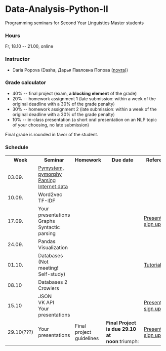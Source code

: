 # Data-Analysis-Python-II

Programming seminars for Second Year Linguistics Master students

### Hours

Fr, 18.10 -- 21.00, online

### Instructor
* Daria Popova (Dasha, Дарья Павловна Попова ([почта](mailto:daschapopowa@gmail.com)))

### Grade calculator
* 40% -- final project (exam, **a blocking element** of the grade)
* 20% -- homework assignment 1 (late submission: within a week of the original deadline with a 30% of the grade penalty)
* 30% -- homework assignment 2 (late submission: within a week of the original deadline with a 30% of the grade penalty)
* 10% -- in-class presentation (a short oral presentation on an NLP topic of your choosing, no late submission)

Final grade is rounded in favor of the student. 

### Schedule
<table>
  <tr>
    <th>Week</th>
    <th>Seminar</th>
    <th>Homework</th>
    <th>Due date</th>
    <th>Reference</th>
  </tr>
   <tr>
    <td>03.09.</td>
    <td><a href="./PPSem1.ipynb">Pymystem, pymorphy</a><br>
    <a href="./PPSem2.ipynb">Parsing Internet data</a></td>
    <td></td>
    <td></td>
    <td>
    </td>
  </tr>
  <tr>
    <td>10.09.</td>
    <td>Word2vec<br>
      TF-IDF
    </td>
    <td></td>
    <td></td>
    <td>
    </td>
  </tr>
    <td>17.09.</td>
    <td>Your presentations<br>
       Graphs<br>
      Syntactic parsing</td>
    <td></td>
    <td></td>
    <td><a href="https://docs.google.com/spreadsheets/d/1ZOXVzgwpfM5pL5uJ2uYvxnR04dCc3ssIUTdG6JQaS-E/edit?usp=sharing">Presentation sign up form</a></td>
   </tr>
    <tr>
    <td>24.09.</td>
    <td>Pandas<br>
      Visualization</td>
    <td></td>
    <td></td>
    <td>
  </td>
  </tr>
    <tr>
    <td>01.10.</td>
    <td>Databases (Not meeting! Self-study)
  </td>
    <td></td>
    <td></td>
    <td><a href="https://sqlbolt.com/lesson/introduction">Tutorial</a></td>
  </tr>
    <tr>
    <td>08.10</td>
    <td>
     Databases 2 <br>
     Crowlers
  </td>
    <td></td>
  <td></td>
    <td></td>
  </tr>
    <tr>
    <td>15.10</td>
    <td>JSON<br>
      VK API <br>
      Your presentations
  </td>
    <td></td>
    <td></td>
    <td><a href="https://docs.google.com/spreadsheets/d/1ZOXVzgwpfM5pL5uJ2uYvxnR04dCc3ssIUTdG6JQaS-E/edit?usp=sharing">Presentation sign up form</a></td>
  </tr>
  </tr>
    <tr>
    <td>29.10(???)</td>
    <td>Your presentations</td>
    <td>Final project guidelines</td>
    <td><b>Final Project is due 29.10 at noon</b>:triumph:</td>
    <td><a href="https://docs.google.com/spreadsheets/d/1ZOXVzgwpfM5pL5uJ2uYvxnR04dCc3ssIUTdG6JQaS-E/edit?usp=sharing">Presentation sign up form</a></td>
  </tr>
</table>


